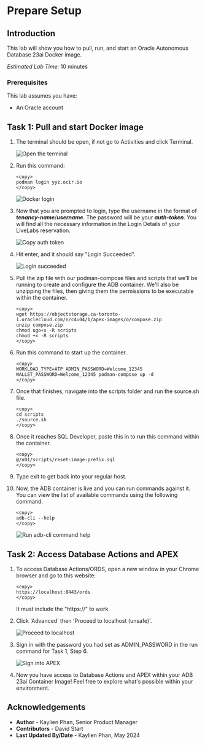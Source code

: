# Prepare Setup

## Introduction
This lab will show you how to pull, run, and start an Oracle Autonomous Database 23ai Docker image.

*Estimated Lab Time:* 10 minutes

### Prerequisites
This lab assumes you have:
- An Oracle account

## Task 1: Pull and start Docker image
1.  The terminal should be open, if not go to Activities and click Terminal.

    ![Open the terminal](images/1-open-terminal.png)
 
2.  Run this command:

    ```
    <copy>
    podman login yyz.ocir.io
    </copy>
    ```

    ![Docker login](images/2-docker-login.png)

3. Now that you are prompted to login, type the username in the format of ***tenancy-name***/***username***. The password will be your ***auth-token***. You will find all the necessary information in the Login Details of your LiveLabs reservation. 

    ![Copy auth token](images/4-auth-token-copy.png)

4. Hit enter, and it should say "Login Succeeded".

    ![Login succeeded](images/3-login-succeeded.png)

5. Pull the zip file with our podman-compose files and scripts that we'll be running to create and configure the ADB container. We'll also be unzipping the files, then giving them the permissions to be executable within the container.

    ```
    <copy>
    wget https://objectstorage.ca-toronto-1.oraclecloud.com/n/c4u04/b/apex-images/o/compose.zip
    unzip compose.zip
    chmod ugo+x -R scripts
    chmod +x -R scripts
    </copy>
    ```

6. Run this command to start up the container.

    ```
    <copy>
    WORKLOAD_TYPE=ATP ADMIN_PASSWORD=Welcome_12345 WALLET_PASSWORD=Welcome_12345 podman-compose up -d
    </copy>
    ```

7. Once that finishes, navigate into the scripts folder and run the source.sh file.

    ```
    <copy>
    cd scripts
    ./source.sh
    </copy>
    ```

8. Once it reaches SQL Developer, paste this in to run this command within the container.

    ```
    <copy>
    @/u01/scripts/reset-image-prefix.sql
    </copy>
    ```

9. Type exit to get back into your regular host.


10. Now, the ADB container is live and you can run commands against it. You can view the list of available commands using the following command.

    ```
    <copy>
    adb-cli --help 
    </copy>
    ```

    ![Run adb-cli command help](images/9-adb-cli.png)


## Task 2: Access Database Actions and APEX

1. To access Database Actions/ORDS, open a new window in your Chrome browser and go to this website:

    ```
    <copy>
    https://localhost:8443/ords
    </copy>
    ```

    It must include the "https://" to work.

2. Click 'Advanced' then 'Proceed to localhost (unsafe)'.
    
    ![Proceed to localhost](images/11-proceed-localhost.png)

3. Sign in with the password you had set as ADMIN_PASSWORD in the run command for Task 1, Step 6.

    ![Sign into APEX](images/19-sign-in-apex.png)

4. Now you have access to Database Actions and APEX within your ADB 23ai Container Image! Feel free to explore what's possible within your environment.

<!-- 11. 
9. You can add a database.

    ```
    <copy>
    adb-cli add-database --workload-type "ADW" --admin-password "Welcome_1234"
    </copy>
    ```

10. You can change the admin password.

    ```
    <copy>
    adb-cli change-password --database-name "MYADW" --old-password "Welcome_1234" --new-password "Welcome_12345"
    </copy>
    ```

11. **Note:** At anytime, you can check if your container is still running with this command. The list returned should not be empty.

    ```
    <copy>
    podman ps -a
    </copy>
    ```

 11. 
mkdir /scratch/
podman cp adb-free:/u01/app/oracle/wallets/tls_wallet /scratch/tls_wallet

12. 

hostname fqdn -->


<!-- 11. This is how you connect to ORDS.

12. Finally, this is how you would connect to APEX. -->

## Acknowledgements
* **Author** - Kaylien Phan, Senior Product Manager
* **Contributors** - David Start
* **Last Updated By/Date** - Kaylien Phan, May 2024